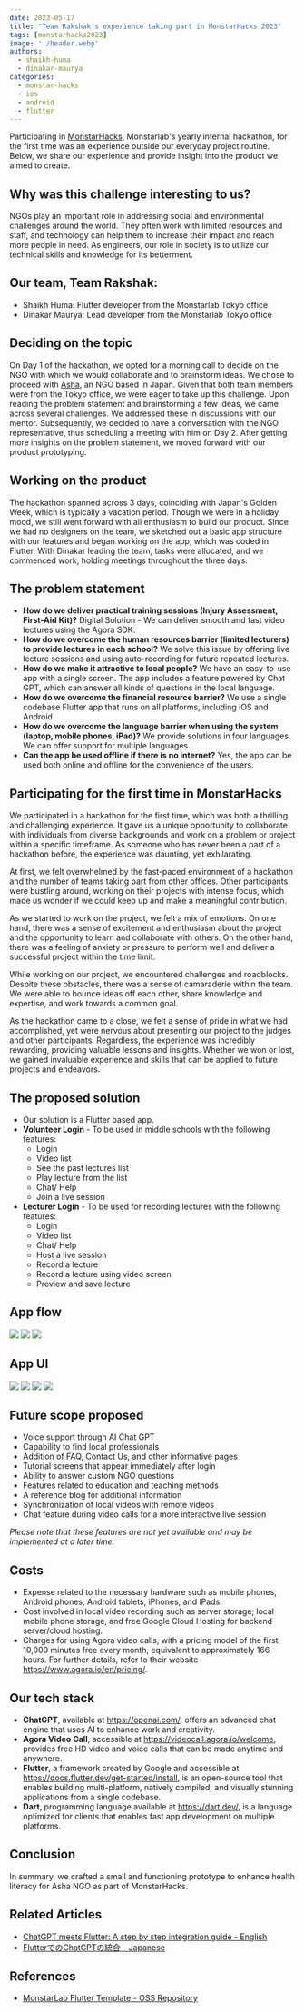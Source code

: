 ```yaml
---
date: 2023-05-17
title: "Team Rakshak's experience taking part in MonstarHacks 2023"
tags: [monstarhacks2023]
image: './header.webp'
authors:
  - shaikh-huma
  - dinakar-maurya
categories:
  - monstar-hacks
  - ios
  - android
  - flutter
---
```


Participating in [MonstarHacks](https://www.linkedin.com/showcase/monstarhacks), Monstarlab's yearly internal hackathon, for the first time was an experience outside our everyday project routine. Below, we share our experience and provide insight into the product we aimed to create.

## Why was this challenge interesting to us?

NGOs play an important role in addressing social and environmental challenges around the world. They often work with limited resources and staff, and technology can help them to increase their impact and reach more people in need. As engineers, our role in society is to utilize our technical skills and knowledge for its betterment.

## Our team, Team Rakshak:

- Shaikh Huma: Flutter developer from the Monstarlab Tokyo office
- Dinakar Maurya: Lead developer from the Monstarlab Tokyo office

## Deciding on the topic

On Day 1 of the hackathon, we opted for a morning call to decide on the NGO with which we would collaborate and to brainstorm ideas. We chose to proceed with [Asha](https://www.asha-np.org/en), an NGO based in Japan. Given that both team members were from the Tokyo office, we were eager to take up this challenge. Upon reading the problem statement and brainstorming a few ideas, we came across several challenges. We addressed these in discussions with our mentor. Subsequently, we decided to have a conversation with the NGO representative, thus scheduling a meeting with him on Day 2. After getting more insights on the problem statement, we moved forward with our product prototyping.

## Working on the product

The hackathon spanned across 3 days, coinciding with Japan's Golden Week, which is typically a vacation period. Though we were in a holiday mood, we still went forward with all enthusiasm to build our product. Since we had no designers on the team, we sketched out a basic app structure with our features and began working on the app, which was coded in Flutter. With Dinakar leading the team, tasks were allocated, and we commenced work, holding meetings throughout the three days.

## The problem statement

- **How do we deliver practical training sessions (Injury Assessment, First-Aid Kit)?**
  Digital Solution - We can deliver smooth and fast video lectures using the Agora SDK.
- **How do we overcome the human resources barrier (limited lecturers) to provide lectures in each school?**
  We solve this issue by offering live lecture sessions and using auto-recording for future repeated lectures.
- **How do we make it attractive to local people?**
  We have an easy-to-use app with a single screen. The app includes a feature powered by Chat GPT, which can answer all kinds of questions in the local language.
- **How do we overcome the financial resource barrier?**
  We use a single codebase Flutter app that runs on all platforms, including iOS and Android.
- **How do we overcome the language barrier when using the system (laptop, mobile phones, iPad)?**
  We provide solutions in four languages. We can offer support for multiple languages.
- **Can the app be used offline if there is no internet?**
Yes, the app can be used both online and offline for the convenience of the users.

## Participating for the first time in MonstarHacks

We participated in a hackathon for the first time, which was both a thrilling and challenging experience. It gave us a unique opportunity to collaborate with individuals from diverse backgrounds and work on a problem or project within a specific timeframe. As someone who has never been a part of a hackathon before, the experience was daunting, yet exhilarating.

At first, we felt overwhelmed by the fast-paced environment of a hackathon and the number of teams taking part from other offices. Other participants were bustling around, working on their projects with intense focus, which made us wonder if we could keep up and make a meaningful contribution.

As we started to work on the project, we felt a mix of emotions. On one hand, there was a sense of excitement and enthusiasm about the project and the opportunity to learn and collaborate with others. On the other hand, there was a feeling of anxiety or pressure to perform well and deliver a successful project within the time limit.

While working on our project, we encountered challenges and roadblocks. Despite these obstacles, there was a sense of camaraderie within the team. We were able to bounce ideas off each other, share knowledge and expertise, and work towards a common goal.

As the hackathon came to a close, we felt a sense of pride in what we had accomplished, yet were nervous about presenting our project to the judges and other participants. Regardless, the experience was incredibly rewarding, providing valuable lessons and insights. Whether we won or lost, we gained invaluable experience and skills that can be applied to future projects and endeavors.

## The proposed solution

- Our solution is a Flutter based app.
- **Volunteer Login** - To be used in middle schools with the following features:
  - Login
  - Video list
  - See the past lectures list
  - Play lecture from the list
  - Chat/ Help
  - Join a live session
- **Lecturer Login** - To be used for recording lectures with the following features:
  - Login
  - Video list
  - Chat/ Help
  - Host a live session
  - Record a lecture
  - Record a lecture using video screen
  - Preview and save lecture

## App flow

![](app-flow.webp)
![](app-flow-volunteer.webp)
![](app-flow-lecturer.webp)

## App UI

![](screen-en.webp)
![](screen-jp.webp)
![](screen-hi.webp)
![](screen-ne.webp)

## Future scope proposed

- Voice support through AI Chat GPT
- Capability to find local professionals
- Addition of FAQ, Contact Us, and other informative pages
- Tutorial screens that appear immediately after login
- Ability to answer custom NGO questions
- Features related to education and teaching methods
- A reference blog for additional information
- Synchronization of local videos with remote videos
- Chat feature during video calls for a more interactive live session

*Please note that these features are not yet available and may be implemented at a later time.*

## Costs

- Expense related to the necessary hardware such as mobile phones, Android phones, Android tablets, iPhones, and iPads.
- Cost involved in local video recording such as server storage, local mobile phone storage, and free Google Cloud Hosting for backend server/cloud hosting.
- Charges for using Agora video calls, with a pricing model of the first 10,000 minutes free every month, equivalent to approximately 166 hours. For further details, refer to their website https://www.agora.io/en/pricing/.

## Our tech stack

- **ChatGPT**, available at https://openai.com/, offers an advanced chat engine that uses AI to enhance work and creativity.
- **Agora Video Call**, accessible at https://videocall.agora.io/welcome, provides free HD video and voice calls that can be made anytime and anywhere.
- **Flutter**, a framework created by Google and accessible at https://docs.flutter.dev/get-started/install, is an open-source tool that enables building multi-platform, natively compiled, and visually stunning applications from a single codebase.
- **Dart**, programming language available at https://dart.dev/, is a language optimized for clients that enables fast app development on multiple platforms.

## Conclusion

In summary, we crafted a small and functioning prototype to enhance health literacy for Asha NGO as part of MonstarHacks.

## Related Articles

- [ChatGPT meets Flutter: A step by step integration guide - English](https://engineering.monstar-lab.com/en/post/2023/05/13/ChatGPT-meets-Flutter-A-step-by-step-integration-guide/)
- [FlutterでのChatGPTの統合 - Japanese](https://engineering.monstar-lab.com/jp/post/2023/05/08/Integration-of-ChatGPT-in-Flutter/)

## References

- [MonstarLab Flutter Template - OSS Repository](https://github.com/monstar-lab-oss/flutter-template-riverpod)

